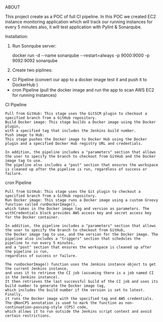 ABOUT

This project create as a POC of full CI pipeline.
In this POC we created EC2 instance monitoring application which will track our running
instances for every 5 minutes also, it will test application with Pylint & Sonarqube.

Installation:

1. Run Sonrqube server:


    docker run -d --name sonarqube --restart=always -p 9000:9000 -p 9092:9092 sonarqube


2. Create two piplines: 
- CI Pipeline (convert our app to a docker image test it and push it to DockerHub )
- cron Pipeline (pull the docker image and run the app to scan AWS EC2 for running instances)

CI Pipeline 

    Pull from GitHub: This stage uses the GitSCM plugin to checkout a specified branch from a GitHub repository.
    Build Docker image: This stage builds a Docker image using the Docker plugin, 
    with a specified tag that includes the Jenkins build number.
    Push image to Hub: 
    This stage pushes the Docker image to Docker Hub using the Docker plugin and a specified Docker Hub registry URL and credentials.

    In addition, the pipeline includes a "parameters" section that allows the user to specify the branch to checkout from GitHub and the Docker image tag to use. 
    The pipeline also includes a "post" section that ensures the workspace is cleaned up after the pipeline is run, regardless of success or failure.

cron Pipeline

    Pull from GitHub: This stage uses the Git plugin to checkout a specified branch from a GitHub repository.
    Run Docker image: This stage runs a Docker image using a custom Groovy function called runDockerImage(), 
    which takes in the Docker image tag and version as parameters. The withCredentials block provides AWS access key and secret access key for the Docker container.

    In addition, the pipeline includes a "parameters" section that allows the user to specify the branch to checkout from GitHub, 
    the Docker image tag to use, and the version for the Docker image. The pipeline also includes a "triggers" section that schedules the pipeline to run every 5 minutes, 
    and a "post" section that ensures the workspace is cleaned up after the pipeline is run, 
    regardless of success or failure.

    The runDockerImage() function uses the Jenkins instance object to get the current Jenkins instance, 
    and uses it to retrieve the CI job (assuming there is a job named CI in the Jenkins instance). 
    It then retrieves the last successful build of the CI job and uses its build number to generate the Docker image tag, 
    which includes the build number if the version is set to latest. Finally, 
    it runs the Docker image with the specified tag and AWS credentials. 
    The @NonCPS annotation is used to mark the function as non-continuation-passing-style (CPS) code, 
    which allows it to run outside the Jenkins script context and avoid certain restrictions.

    


